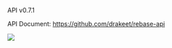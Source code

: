 API v0.7.1

API Document: https://github.com/drakeet/rebase-api

![](http://ss1.sinaimg.cn/large/86e2ff85gy1fcdjo4alooj20nq110af3&690)
